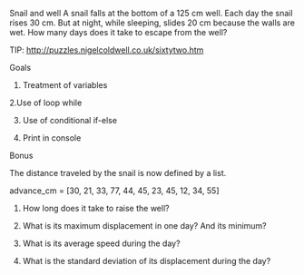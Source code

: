 Snail and well
A snail falls at the bottom of a 125 cm well. Each day the snail rises 30 cm. But at night, while sleeping, slides 20 cm because the walls are wet. How many days does it take to escape from the well?

TIP: http://puzzles.nigelcoldwell.co.uk/sixtytwo.htm

Goals

1. Treatment of variables

2.Use of loop while

3. Use of conditional if-else

4. Print in console


Bonus

The distance traveled by the snail is now defined by a list.

advance_cm = [30, 21, 33, 77, 44, 45, 23, 45, 12, 34, 55]

1. How long does it take to raise the well?

2. What is its maximum displacement in one day? And its minimum?

3. What is its average speed during the day?

4. What is the standard deviation of its displacement during the day?

